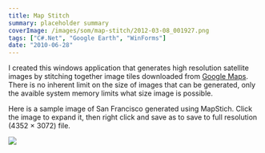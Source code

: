 ```yaml
---
title: Map Stitch
summary: placeholder summary
coverImage: /images/som/map-stitch/2012-03-08_001927.png
tags: ["C#.Net", "Google Earth", "WinForms"]
date: "2010-06-28"
---
```


I created this windows application that generates high resolution satellite images by stitching together image tiles downloaded from [Google Maps](http://maps.google.com). There is no inherent limit on the size of images that can be generated, only the avaible system memory limits what size image is possible.

Here is a sample image of San Francisco generated using MapStich. Click the image to expand it, then right click and save as to save to full resolution (4352 × 3072) file.

[![](/images/som/map-stitch/sf1.jpg)](/images/som/map-stitch/sf1.jpg)
